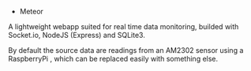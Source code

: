 - Meteor

A lightweight webapp suited for real time data monitoring, builded with Socket.io, NodeJS (Express) and SQLite3.

By default the source data are readings from an AM2302 sensor using a RaspberryPi , which can be replaced easily with something else.
